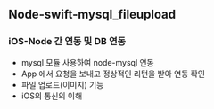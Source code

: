 ## Node-swift-mysql_fileupload

### iOS-Node 간 연동 및 DB 연동
 * mysql 모듈 사용하여 node-mysql 연동
 * App 에서 요청을 보내고 정상적인 리턴을 받아 연동 확인
 * 파일 업로드(이미지) 기능 
 * iOS의 통신의 이해
 
